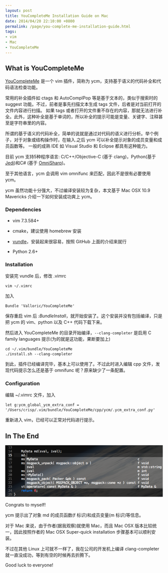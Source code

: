 ```yaml
---
layout: post
title: YouCompleteMe Installation Guide on Mac
date: 2014/04/20 22:10:00 +0800
permalink: /page/you-complete-me-installation-guide.html
tags:
- vim
- Mac
- YouCompleteMe
---
```


## What is YouCompleteMe

[YouCompleteMe](https://github.com/Valloric/YouCompleteMe) 是一个 vim 插件，简称为 ycm，支持基于语义的代码补全和代码语法检查功能。

常用的补全插件如 ctags 和 AutoComplPop 等是基于文本的，类似于搜索时的 suggest 功能。不过，前者是事先扫描文本生成 tags 文件，后者是对当前打开的文件内容进行扫描。
如果 tags 或者打开的文件重不存在的内容，那就无法进行补全。此外，这种补全是基于单词的，所以补全的提示可能是变量、关键字、注释甚至是字符串里的内容。

所谓的基于语义的代码补全，简单的说就是通过对代码的语义进行分析。举个例子，对于对象或结构操作时，在输入.之后 ycm 可以补全提示对象的成员变量和成员函数等。
一般的成熟 IDE 如 Visual Studio 和 Eclipse 都具有这种能力。

目前 ycm 支持5种程序语言:
C/C++/Objective-C (基于 clang)，Python(基于 [Jedi](https://github.com/davidhalter/jedi))和C# (基于 [OmniSharp](https://github.com/nosami/OmniSharpServer))。

至于其他语言，ycm 会调用 vim omnifunc 来匹配，因此不是很有必要使用 ycm。

ycm 虽然功能十分强大，不过编译安装较为复杂，本文基于 Mac OSX 10.9 Mavericks 介绍一下如何安装成功爽上 ycm。

### Dependencies

* vim 7.3.584+

* cmake，建议使用 homebrew 安装

* [vundle](https://github.com/gmarik/Vundle.vim)，安装起来很容易，按照 GitHub 上面的介绍来就行

* Python 2.6+

### Installation

安装完 vundle 后，修改 .vimrc

```
vim ~/.vimrc
```

加入

```
Bundle 'Valloric/YouCompleteMe'
```

保存重启 vim 后 _:BundleInstall_，就开始安装了。这个安装并没有包括编译，只是把 ycm 的 vim、python 以及 C++ 代码下载下来。

然后进入 YouCompleteMe 的目录开始编译，```--clang-completer``` 是启用 C family languages 提示(为的就是这功能，果断要加上)

```
cd ~/.vim/bundle/YouCompleteMe
./install.sh --clang-completer
```

到此，插件已经编译完毕，基本上可以使用了。不过此时进入编辑 cpp 文件，发现代码提示怎么还是基于 omnifunc 呢？原来缺少了一条配置。

### Configuration

编辑 ~/.vimrc 文件，加入

```
let g:ycm_global_ycm_extra_conf = '/Users/crisp/.vim/bundle/YouCompleteMe/cpp/ycm/.ycm_extra_conf.py'
```

重新进入 vim，已经可以正常对代码进行提示。

## In The End

![](/image/ycm-demo.png)

Congrats to myself!

ycm 提示出了对象 md 的成员函数(f 标识)和成员变量(m 标识)等信息。

对于 Mac 来说，由于作者(据我观察)就使用 Mac，而且 Mac OSX 版本比较统一，因此按照作者的 Mac OSX Super-quick installation 步骤基本可以顺利安装。

不过在其他 Linux 上可就不一样了，我在公司的开发机上编译 clang-completer 就一直没成功，等到有空的时候再去折腾下。

Good luck to everyone!

